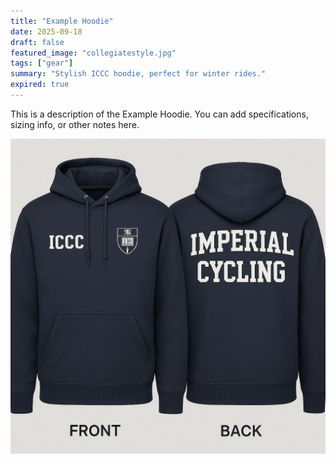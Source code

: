 ```yaml
---
title: "Example Hoodie"
date: 2025-09-18
draft: false
featured_image: "collegiatestyle.jpg"
tags: ["gear"]
summary: "Stylish ICCC hoodie, perfect for winter rides."
expired: true
---
```

This is a description of the Example Hoodie. You can add specifications, sizing info, or other notes here.

![Club Hoodie](collegiatestyle.jpg)
